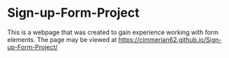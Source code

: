 # Sign-up-Form-Project

This is a webpage that was created to gain experience working with form elements. The page may be viewed at https://cimmerian62.github.io/Sign-up-Form-Project/